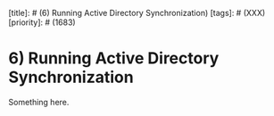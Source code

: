 [title]: # (6) Running Active Directory Synchronization)
[tags]: # (XXX)
[priority]: # (1683)
# 6) Running Active Directory Synchronization
Something here.
